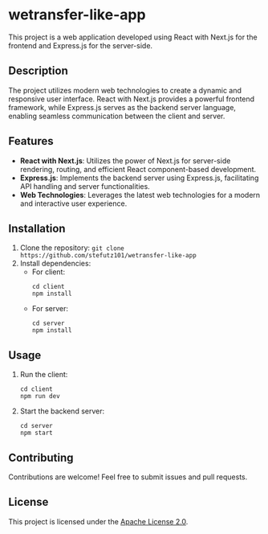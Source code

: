 # wetransfer-like-app

This project is a web application developed using React with Next.js for the frontend and Express.js for the server-side.

## Description

The project utilizes modern web technologies to create a dynamic and responsive user interface. React with Next.js provides a powerful frontend framework, while Express.js serves as the backend server language, enabling seamless communication between the client and server.

## Features

- **React with Next.js**: Utilizes the power of Next.js for server-side rendering, routing, and efficient React component-based development.
- **Express.js**: Implements the backend server using Express.js, facilitating API handling and server functionalities.
- **Web Technologies**: Leverages the latest web technologies for a modern and interactive user experience.

## Installation

1. Clone the repository: `git clone https://github.com/stefutz101/wetransfer-like-app`
2. Install dependencies:
   - For client:
     ```
     cd client
     npm install
     ```
   - For server:
     ```
     cd server
     npm install
     ```

## Usage

1. Run the client:
    ```
    cd client
    npm run dev
    ```
2. Start the backend server:
    ```
    cd server
    npm start
    ```

## Contributing

Contributions are welcome! Feel free to submit issues and pull requests.

## License

This project is licensed under the [Apache License 2.0](https://github.com/stefutz101/wetransfer-like-app/blob/main/LICENSE).
